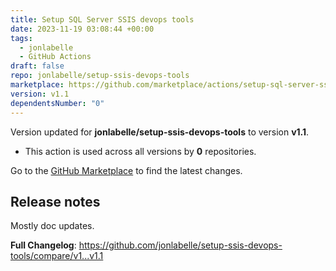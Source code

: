 ```yaml
---
title: Setup SQL Server SSIS devops tools
date: 2023-11-19 03:08:44 +00:00
tags:
  - jonlabelle
  - GitHub Actions
draft: false
repo: jonlabelle/setup-ssis-devops-tools
marketplace: https://github.com/marketplace/actions/setup-sql-server-ssis-devops-tools
version: v1.1
dependentsNumber: "0"
---
```



Version updated for **jonlabelle/setup-ssis-devops-tools** to version **v1.1**.
- This action is used across all versions by **0** repositories.

Go to the [GitHub Marketplace](https://github.com/marketplace/actions/setup-sql-server-ssis-devops-tools) to find the latest changes.

## Release notes

Mostly doc updates.

**Full Changelog**: https://github.com/jonlabelle/setup-ssis-devops-tools/compare/v1...v1.1
